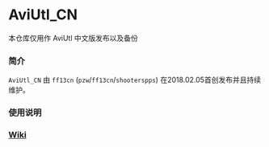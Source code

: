 # AviUtl_CN

本仓库仅用作 AviUtl 中文版发布以及备份

### 简介
`AviUtl_CN` 由 `ff13cn` (`pzw`/`ff13cn`/`shooterspps`) 在2018.02.05首创发布并且持续维护。


### 使用说明
### [Wiki](https://github.com/shooterspps/AviUtl_CN/wiki)
